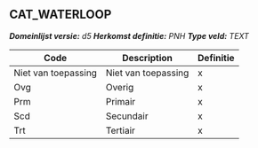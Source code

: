 ﻿## CAT_WATERLOOP

*__Domeinlijst versie:__ d5*
*__Herkomst definitie:__ PNH*
*__Type veld:__ TEXT*

|__Code__ |__Description__ |__Definitie__	|
|	---	|	---	|   ---	| 
| Niet van toepassing | Niet van toepassing | x |
| Ovg | Overig | x |
| Prm | Primair | x |
| Scd | Secundair | x |
| Trt | Tertiair | x |
